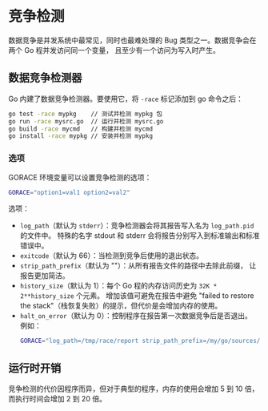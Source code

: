 # 竞争检测

数据竞争是并发系统中最常见，同时也最难处理的 Bug 类型之一。数据竞争会在两个 Go 程并发访问同一个变量， 
且至少有一个访问为写入时产生。

## 数据竞争检测器

Go 内建了数据竞争检测器。要使用它，将 `-race` 标记添加到 go 命令之后：

```bash
go test -race mypkg    // 测试并检测 mypkg 包
go run -race mysrc.go  // 运行并检测 mysrc.go
go build -race mycmd   // 构建并检测 mycmd
go install -race mypkg // 安装并检测 mypkg
```

### 选项

GORACE 环境变量可以设置竞争检测的选项：

```bash
GORACE="option1=val1 option2=val2"
```

选项：

- `log_path`（默认为 `stderr`）：竞争检测器会将其报告写入名为 `log_path.pid` 的文件中。
  特殊的名字 stdout 和 stderr 会将报告分别写入到标准输出和标准错误中。
- `exitcode`（默认为 66）：当检测到竞争后使用的退出状态。
- `strip_path_prefix`（默认为 ""）：从所有报告文件的路径中去除此前缀， 让报告更加简洁。
- `history_size`（默认为 1）：每个 Go 程的内存访问历史为 `32K * 2**history_size` 个元素。
  增加该值可避免在报告中避免 "failed to restore the stack"（栈恢复失败）的提示，但代价是会增加内存的使用。
- `halt_on_error`（默认为 0）：控制程序在报告第一次数据竞争后是否退出。 例如：
  ```bash
  GORACE="log_path=/tmp/race/report strip_path_prefix=/my/go/sources/" go test -race
  ```

## 运行时开销

竞争检测的代价因程序而异，但对于典型的程序，内存的使用会增加 5 到 10 倍， 而执行时间会增加 2 到 20 倍。
